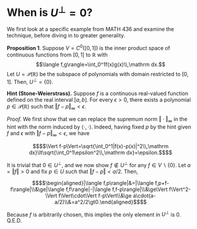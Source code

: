 # When is $U^\perp=0$?

We first look at a specific example from MATH 436 and examine the technique, before diving in to greater generality.

**Proposition 1**. Suppose $V=C^0([0,1])$ is the inner product space of continuous functions from $[0,1]$ to $\mathbb R$ with
$$\langle f,g\rangle=\int_0^1f(x)g(x)\\,\mathrm dx.$$
Let $U=\mathcal P(\mathbb R)$ be the subspace of polynomials with domain restricted to $[0,1]$. Then, $U^\perp=\{0\}$.

**Hint (Stone-Weierstrass).** Suppose $f$ is a continuous real-valued function defined on the real interval $[a,b]$. For every $\epsilon\gt0$, there exists a polynomial $p\in\mathcal P(\mathbb R)$ such that $\Vert f-p\Vert_\infty\lt\epsilon$.

*Proof.* We first show that we can replace the supremum norm $\Vert\cdot\Vert_\infty$ in the hint with the norm induced by $\langle\cdot,\cdot\rangle$. Indeed, having fixed $p$ by the hint given $f$ and $\epsilon$ with $\Vert f-p\Vert_\infty\lt\epsilon$, we have
```math
$$\Vert f-p\Vert=\sqrt{\int_0^1|f(x)-p(x)|^2\\,\mathrm dx}\lt\sqrt{\int_0^1\epsilon^2\\,\mathrm dx}=\epsilon.$$
```

It is trivial that $0\in U^\perp$, and we now show $f\notin U^\perp$ for any $f\in V\backslash\{0\}$. Let $a=\Vert f\Vert\gt0$ and fix $p\in U$ such that $\Vert f-p\Vert\lt a/2$. Then, 
```math
$$\begin{aligned}|\langle f,p\rangle|&=|\langle f,p+f-f\rangle|\\&\ge|\langle f,f\rangle|-|\langle f,f-p\rangle|\\&\ge\Vert f\Vert^2-\Vert f\Vert\cdot\Vert f-p\Vert\\&\ge a\cdot(a-a/2)\\&=a^2/2\gt0.\end{aligned}$$
```
Because $f$ is arbitrarily chosen, this implies the only element in $U^\perp$ is 0. Q.E.D.
